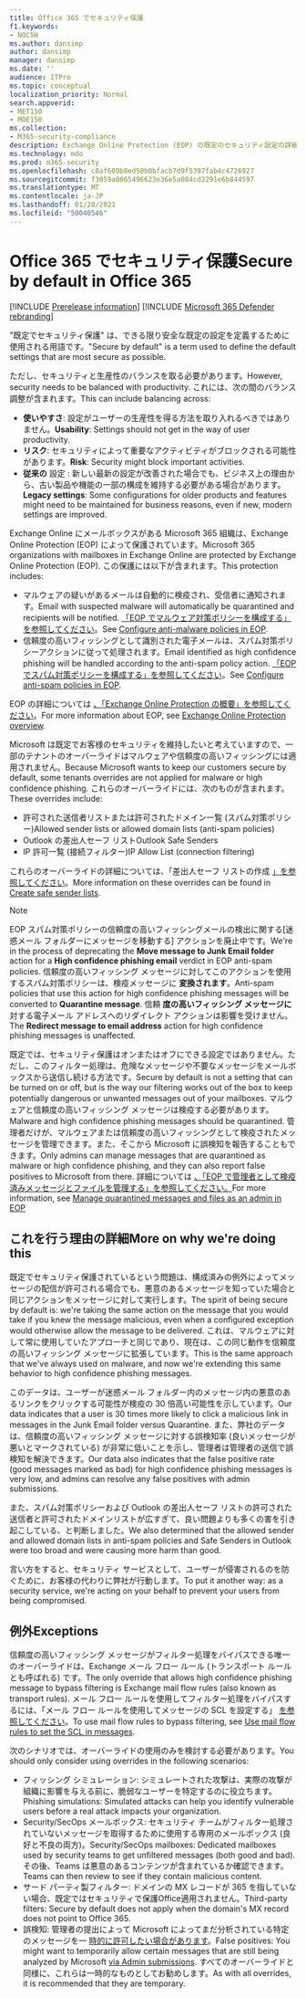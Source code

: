 ```yaml
---
title: Office 365 でセキュリティ保護
f1.keywords:
- NOCSH
ms.author: dansimp
author: dansimp
manager: dansimp
ms.date: ''
audience: ITPro
ms.topic: conceptual
localization_priority: Normal
search.appverid:
- MET150
- MOE150
ms.collection:
- M365-security-compliance
description: Exchange Online Protection (EOP) の既定のセキュリティ設定の詳細
ms.technology: mdo
ms.prod: m365-security
ms.openlocfilehash: c8af609b8ed50b0bfacb7d9f5397fab4c4726927
ms.sourcegitcommit: f3059a0065496623e36e5a084cd2291e6b844597
ms.translationtype: MT
ms.contentlocale: ja-JP
ms.lasthandoff: 01/28/2021
ms.locfileid: "50040546"
---
```

# <a name="secure-by-default-in-office-365"></a><span data-ttu-id="c1b4e-103">Office 365 でセキュリティ保護</span><span class="sxs-lookup"><span data-stu-id="c1b4e-103">Secure by default in Office 365</span></span>

[!INCLUDE [Prerelease information](../includes/prerelease.md)]
[!INCLUDE [Microsoft 365 Defender rebranding](../includes/microsoft-defender-for-office.md)]

<span data-ttu-id="c1b4e-104">"既定でセキュリティ保護" は、できる限り安全な既定の設定を定義するために使用される用語です。</span><span class="sxs-lookup"><span data-stu-id="c1b4e-104">"Secure by default" is a term used to define the default settings that are most secure as possible.</span></span>

<span data-ttu-id="c1b4e-105">ただし、セキュリティと生産性のバランスを取る必要があります。</span><span class="sxs-lookup"><span data-stu-id="c1b4e-105">However, security needs to be balanced with productivity.</span></span> <span data-ttu-id="c1b4e-106">これには、次の間のバランス調整が含まれます。</span><span class="sxs-lookup"><span data-stu-id="c1b4e-106">This can include balancing across:</span></span>

- <span data-ttu-id="c1b4e-107">**使いやすさ**: 設定がユーザーの生産性を得る方法を取り入れるべきではありません。</span><span class="sxs-lookup"><span data-stu-id="c1b4e-107">**Usability**: Settings should not get in the way of user productivity.</span></span>
- <span data-ttu-id="c1b4e-108">**リスク**: セキュリティによって重要なアクティビティがブロックされる可能性があります。</span><span class="sxs-lookup"><span data-stu-id="c1b4e-108">**Risk**: Security might block important activities.</span></span>
- <span data-ttu-id="c1b4e-109">**従来の** 設定 : 新しい最新の設定が改善された場合でも、ビジネス上の理由から、古い製品や機能の一部の構成を維持する必要がある場合があります。</span><span class="sxs-lookup"><span data-stu-id="c1b4e-109">**Legacy settings**: Some configurations for older products and features might need to be maintained for business reasons, even if new, modern settings are improved.</span></span>

<span data-ttu-id="c1b4e-110">Exchange Online にメールボックスがある Microsoft 365 組織は、Exchange Online Protection (EOP) によって保護されています。</span><span class="sxs-lookup"><span data-stu-id="c1b4e-110">Microsoft 365 organizations with mailboxes in Exchange Online are protected by Exchange Online Protection (EOP).</span></span> <span data-ttu-id="c1b4e-111">この保護には以下が含まれます。</span><span class="sxs-lookup"><span data-stu-id="c1b4e-111">This protection includes:</span></span>

- <span data-ttu-id="c1b4e-112">マルウェアの疑いがあるメールは自動的に検疫され、受信者に通知されます。</span><span class="sxs-lookup"><span data-stu-id="c1b4e-112">Email with suspected malware will automatically be quarantined and recipients will be notified.</span></span> <span data-ttu-id="c1b4e-113">[「EOP でマルウェア対策ポリシーを構成する」を参照してください](configure-anti-malware-policies.md)。</span><span class="sxs-lookup"><span data-stu-id="c1b4e-113">See [Configure anti-malware policies in EOP](configure-anti-malware-policies.md).</span></span>
- <span data-ttu-id="c1b4e-114">信頼度の高いフィッシングとして識別された電子メールは、スパム対策ポリシーアクションに従って処理されます。</span><span class="sxs-lookup"><span data-stu-id="c1b4e-114">Email identified as high confidence phishing will be handled according to the anti-spam policy action.</span></span> <span data-ttu-id="c1b4e-115">[「EOP でスパム対策ポリシーを構成する」を参照してください](configure-your-spam-filter-policies.md)。</span><span class="sxs-lookup"><span data-stu-id="c1b4e-115">See [Configure anti-spam policies in EOP](configure-your-spam-filter-policies.md).</span></span>

<span data-ttu-id="c1b4e-116">EOP の詳細については [、「Exchange Online Protection の概要」を参照してください](exchange-online-protection-overview.md)。</span><span class="sxs-lookup"><span data-stu-id="c1b4e-116">For more information about EOP, see [Exchange Online Protection overview](exchange-online-protection-overview.md).</span></span>

<span data-ttu-id="c1b4e-117">Microsoft は既定でお客様のセキュリティを維持したいと考えていますので、一部のテナントのオーバーライドはマルウェアや信頼度の高いフィッシングには適用されません。</span><span class="sxs-lookup"><span data-stu-id="c1b4e-117">Because Microsoft wants to keep our customers secure by default, some tenants overrides are not applied for malware or high confidence phishing.</span></span> <span data-ttu-id="c1b4e-118">これらのオーバーライドには、次のものが含まれます。</span><span class="sxs-lookup"><span data-stu-id="c1b4e-118">These overrides include:</span></span>

- <span data-ttu-id="c1b4e-119">許可された送信者リストまたは許可されたドメイン一覧 (スパム対策ポリシー)</span><span class="sxs-lookup"><span data-stu-id="c1b4e-119">Allowed sender lists or allowed domain lists (anti-spam policies)</span></span>
- <span data-ttu-id="c1b4e-120">Outlook の差出人セーフ リスト</span><span class="sxs-lookup"><span data-stu-id="c1b4e-120">Outlook Safe Senders</span></span>
- <span data-ttu-id="c1b4e-121">IP 許可一覧 (接続フィルター)</span><span class="sxs-lookup"><span data-stu-id="c1b4e-121">IP Allow List (connection filtering)</span></span>

<span data-ttu-id="c1b4e-122">これらのオーバーライドの詳細については、「差出人セーフ リストの作成 [」を参照してください](create-safe-sender-lists-in-office-365.md)。</span><span class="sxs-lookup"><span data-stu-id="c1b4e-122">More information on these overrides can be found in [Create safe sender lists](create-safe-sender-lists-in-office-365.md).</span></span>

> [!NOTE]
> <span data-ttu-id="c1b4e-123">EOP スパム対策ポリシーの信頼度の高いフィッシングメールの検出に関する[迷惑メール フォルダーにメッセージを移動する] アクションを廃止中です。</span><span class="sxs-lookup"><span data-stu-id="c1b4e-123">We're in the process of deprecating the **Move message to Junk Email folder** action for a **High confidence phishing email** verdict in EOP anti-spam policies.</span></span> <span data-ttu-id="c1b4e-124">信頼度の高いフィッシング メッセージに対してこのアクションを使用するスパム対策ポリシーは、検疫メッセージに **変換されます**。</span><span class="sxs-lookup"><span data-stu-id="c1b4e-124">Anti-spam policies that use this action for high confidence phishing messages will be converted to **Quarantine message**.</span></span> <span data-ttu-id="c1b4e-125">信頼 **度の高いフィッシング メッセージに** 対する電子メール アドレスへのリダイレクト アクションは影響を受けません。</span><span class="sxs-lookup"><span data-stu-id="c1b4e-125">The **Redirect message to email address** action for high confidence phishing messages is unaffected.</span></span>

<span data-ttu-id="c1b4e-126">既定では、セキュリティ保護はオンまたはオフにできる設定ではありません。ただし、このフィルター処理は、危険なメッセージや不要なメッセージをメールボックスから送信し続ける方法です。</span><span class="sxs-lookup"><span data-stu-id="c1b4e-126">Secure by default is not a setting that can be turned on or off, but is the way our filtering works out of the box to keep potentially dangerous or unwanted messages out of your mailboxes.</span></span> <span data-ttu-id="c1b4e-127">マルウェアと信頼度の高いフィッシング メッセージは検疫する必要があります。</span><span class="sxs-lookup"><span data-stu-id="c1b4e-127">Malware and high confidence phishing messages should be quarantined.</span></span> <span data-ttu-id="c1b4e-128">管理者だけが、マルウェアまたは信頼度の高いフィッシングとして検疫されたメッセージを管理できます。また、そこから Microsoft に誤検知を報告することもできます。</span><span class="sxs-lookup"><span data-stu-id="c1b4e-128">Only admins can manage messages that are quarantined as malware or high confidence phishing, and they can also report false positives to Microsoft from there.</span></span> <span data-ttu-id="c1b4e-129">詳細については [、「EOP で管理者として検疫済みメッセージとファイルを管理する」を参照してください。](manage-quarantined-messages-and-files.md)</span><span class="sxs-lookup"><span data-stu-id="c1b4e-129">For more information, see [Manage quarantined messages and files as an admin in EOP](manage-quarantined-messages-and-files.md)</span></span>

## <a name="more-on-why-were-doing-this"></a><span data-ttu-id="c1b4e-130">これを行う理由の詳細</span><span class="sxs-lookup"><span data-stu-id="c1b4e-130">More on why we're doing this</span></span>

<span data-ttu-id="c1b4e-131">既定でセキュリティ保護されているという問題は、構成済みの例外によってメッセージの配信が許可される場合でも、悪意のあるメッセージを知っていた場合と同じアクションをメッセージに対して実行します。</span><span class="sxs-lookup"><span data-stu-id="c1b4e-131">The spirit of being secure by default is: we're taking the same action on the message that you would take if you knew the message malicious, even when a configured exception would otherwise allow the message to be delivered.</span></span> <span data-ttu-id="c1b4e-132">これは、マルウェアに対して常に使用していたアプローチと同じであり、現在は、この同じ動作を信頼度の高いフィッシング メッセージに拡張しています。</span><span class="sxs-lookup"><span data-stu-id="c1b4e-132">This is the same approach that we've always used on malware, and now we're extending this same behavior to high confidence phishing messages.</span></span>

<span data-ttu-id="c1b4e-133">このデータは、ユーザーが迷惑メール フォルダー内のメッセージ内の悪意のあるリンクをクリックする可能性が検疫の 30 倍高い可能性を示しています。</span><span class="sxs-lookup"><span data-stu-id="c1b4e-133">Our data indicates that a user is 30 times more likely to click a malicious link in messages in the Junk Email folder versus Quarantine.</span></span> <span data-ttu-id="c1b4e-134">また、弊社のデータは、信頼度の高いフィッシング メッセージに対する誤検知率 (良いメッセージが悪いとマークされている) が非常に低いことを示し、管理者は管理者の送信で誤検知を解決できます。</span><span class="sxs-lookup"><span data-stu-id="c1b4e-134">Our data also indicates that the false positive rate (good messages marked as bad) for high confidence phishing messages is very low, and admins can resolve any false positives with admin submissions.</span></span>

<span data-ttu-id="c1b4e-135">また、スパム対策ポリシーおよび Outlook の差出人セーフ リストの許可された送信者と許可されたドメインリストが広すぎて、良い問題よりも多くの害を引き起こしている、と判断しました。</span><span class="sxs-lookup"><span data-stu-id="c1b4e-135">We also determined that the allowed sender and allowed domain lists in anti-spam policies and Safe Senders in Outlook were too broad and were causing more harm than good.</span></span>

<span data-ttu-id="c1b4e-136">言い方をすると、セキュリティ サービスとして、ユーザーが侵害されるのを防ぐために、お客様の代わりに弊社が行動します。</span><span class="sxs-lookup"><span data-stu-id="c1b4e-136">To put it another way: as a security service, we're acting on your behalf to prevent your users from being compromised.</span></span> 

## <a name="exceptions"></a><span data-ttu-id="c1b4e-137">例外</span><span class="sxs-lookup"><span data-stu-id="c1b4e-137">Exceptions</span></span>

<span data-ttu-id="c1b4e-138">信頼度の高いフィッシング メッセージがフィルター処理をバイパスできる唯一のオーバーライドは、Exchange メール フロー ルール (トランスポート ルールとも呼ばれる) です。</span><span class="sxs-lookup"><span data-stu-id="c1b4e-138">The only override that allows high confidence phishing message to bypass filtering is Exchange mail flow rules (also known as transport rules).</span></span> <span data-ttu-id="c1b4e-139">メール フロー ルールを使用してフィルター処理をバイパスするには、「メール フロー ルールを使用してメッセージの SCL を設定する」 [を参照してください](use-mail-flow-rules-to-set-the-spam-confidence-level-scl-in-messages.md)。</span><span class="sxs-lookup"><span data-stu-id="c1b4e-139">To use mail flow rules to bypass filtering, see [Use mail flow rules to set the SCL in messages](use-mail-flow-rules-to-set-the-spam-confidence-level-scl-in-messages.md).</span></span>

<span data-ttu-id="c1b4e-140">次のシナリオでは、オーバーライドの使用のみを検討する必要があります。</span><span class="sxs-lookup"><span data-stu-id="c1b4e-140">You should only consider using overrides in the following scenarios:</span></span>

- <span data-ttu-id="c1b4e-141">フィッシング シミュレーション: シミュレートされた攻撃は、実際の攻撃が組織に影響を与える前に、脆弱なユーザーを特定するのに役立ちます。</span><span class="sxs-lookup"><span data-stu-id="c1b4e-141">Phishing simulations: Simulated attacks can help you identify vulnerable users before a real attack impacts your organization.</span></span>
- <span data-ttu-id="c1b4e-142">Security/SecOps メールボックス: セキュリティ チームがフィルター処理されていないメッセージを取得するために使用する専用のメールボックス (良好と不良の両方)。</span><span class="sxs-lookup"><span data-stu-id="c1b4e-142">Security/SecOps mailboxes: Dedicated mailboxes used by security teams to get unfiltered messages (both good and bad).</span></span> <span data-ttu-id="c1b4e-143">その後、Teams は悪意のあるコンテンツが含まれているか確認できます。</span><span class="sxs-lookup"><span data-stu-id="c1b4e-143">Teams can then review to see if they contain malicious content.</span></span>
- <span data-ttu-id="c1b4e-144">サード パーティ製フィルター: ドメインの MX レコードが 365 を指していない場合、既定ではセキュリティで保護Office適用されません。</span><span class="sxs-lookup"><span data-stu-id="c1b4e-144">Third-party filters: Secure by default does not apply when the domain's MX record does not point to Office 365.</span></span>
- <span data-ttu-id="c1b4e-145">誤検知: 管理者の提出によって Microsoft によってまだ分析されている特定のメッセージを一 [時的に許可したい場合があります](admin-submission.md)。</span><span class="sxs-lookup"><span data-stu-id="c1b4e-145">False positives: You might want to temporarily allow certain messages that are still being analyzed by Microsoft [via Admin submissions](admin-submission.md).</span></span> <span data-ttu-id="c1b4e-146">すべてのオーバーライドと同様に、これらは一時的なものとしてお勧めします。</span><span class="sxs-lookup"><span data-stu-id="c1b4e-146">As with all overrides, it is recommended that they are temporary.</span></span>
